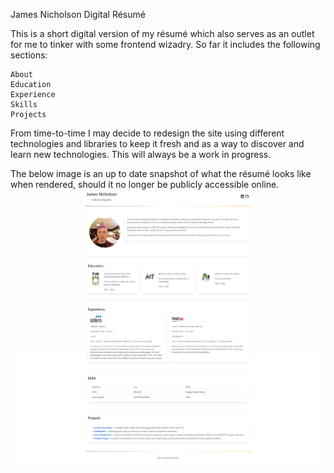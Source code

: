 James Nicholson Digital Résumé

This is a short digital version of my résumé which also serves as an outlet for me to tinker with some frontend wizadry. So far it includes the following sections:

    About
    Education
    Experience
    Skills
    Projects

From time-to-time I may decide to redesign the site using different technologies and libraries to keep it fresh and as a way to discover and learn new technologies. This will always be a work in progress.

The below image is an up to date snapshot of what the résumé looks like when rendered, should it no longer be publicly accessible online.
![Site Snapshot - 02/11/2022](img/02-11-2022-site-snapshot.png)
